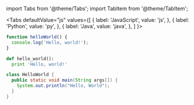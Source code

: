 import Tabs from '@theme/Tabs';
import TabItem from '@theme/TabItem';


<Tabs
  defaultValue="js"
  values={[
    { label: 'JavaScript', value: 'js', },
    { label: 'Python', value: 'py', },
    { label: 'Java', value: 'java', },
  ]
}>
<TabItem value="js">

```jsx live
function helloWorld() {
  console.log('Hello, world!');
}
```

</TabItem>
<TabItem value="py">

```py live
def hello_world():
  print 'Hello, world!'
```

</TabItem>
<TabItem value="java">

```java live
class HelloWorld {
  public static void main(String args[]) {
    System.out.println("Hello, World");
  }
}
```

</TabItem>
</Tabs>